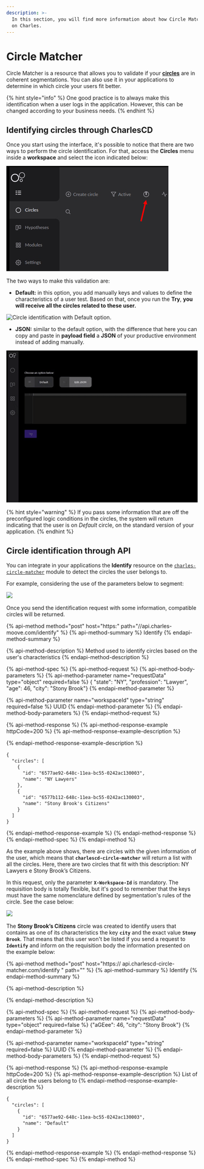 ```yaml
---
description: >-
  In this section, you will find more information about how Circle Matcher works
  on Charles.
---
```


# Circle Matcher

Circle Matcher is a resource that allows you to validate if your [**circles**](circles.md) are in coherent segmentations. You can also use it in your applications to determine in which circle your users fit better.

{% hint style="info" %}
One good practice is to always make this identification when a user logs in the application. However, this can be changed according to your business needs.
{% endhint %}

## Identifying circles through CharlesCD

Once you start using the interface, it's possible to notice that there are two ways to perform the circle identification. For that, access the **Circles** menu inside a **workspace** and select the icon indicated below:

![Circle Matcher identification icon ](../.gitbook/assets/chrome-capture%20%282%29.jpg)

The two ways to make this validation are:

* **Default:** in this option, you add manually keys and values to define the characteristics of a user test. Based on that, once you run the **Try**,  **you will receive all the circles related to these user.**  

![Circle identification with Default option.](../.gitbook/assets/circle-matcher-default%20%282%29.gif)

* **JSON:** similar to the default option, with the difference that here you can copy and paste in **payload field** a **JSON** of your productive environment instead of adding manually. 

![Circle identification with JSON option. ](../.gitbook/assets/circle-matcher-json%20%282%29.gif)

{% hint style="warning" %}
If you pass some information that are off the preconfigured logic conditions in the circles, the system will return indicating that the user is on _Default_ circle, on the standard version of your application.
{% endhint %}

## Circle identification through API

You can integrate in your applications the **Identify** resource on the [`charles-circle-matcher`](https://github.com/ZupIT/charlescd/tree/master/circle-matcher) module to detect the circles the user belongs to.

For example, considering the use of the parameters below to segment:

![](https://lh6.googleusercontent.com/q573-961WtpntVK8NfXXvPgzSPrxLwxjx3QXRqM3vBlHFM8nAoDkpn1KD26Zfw3_wJtjnhVldYcwRUUzhbveEvqJz6n16NQFkxi0S3hh8rk6Y7OUmWtnBOl_qJekzoymQ64mFF8k)

Once you send the identification request with some information, compatible circles will be returned.

{% api-method method="post" host="https:" path="//api.charles-moove.com/identify" %}
{% api-method-summary %}
Identify
{% endapi-method-summary %}

{% api-method-description %}
Method used to identify circles based on the user's characteristics
{% endapi-method-description %}

{% api-method-spec %}
{% api-method-request %}
{% api-method-body-parameters %}
{% api-method-parameter name="requestData" type="object" required=false %}
{ "state": "NY", "profession": "Lawyer", "age": 46, "city": "Stony Brook"}
{% endapi-method-parameter %}

{% api-method-parameter name="workspaceId" type="string" required=false %}
UUID
{% endapi-method-parameter %}
{% endapi-method-body-parameters %}
{% endapi-method-request %}

{% api-method-response %}
{% api-method-response-example httpCode=200 %}
{% api-method-response-example-description %}

{% endapi-method-response-example-description %}

```text
{
  "circles": [
    {
      "id": "6577ae92-648c-11ea-bc55-0242ac130003",
      "name": "NY Lawyers"
    },
    {
      "id": "6577b112-648c-11ea-bc55-0242ac130003",
      "name": "Stony Brook's Citizens"
    }
  ]
}
```
{% endapi-method-response-example %}
{% endapi-method-response %}
{% endapi-method-spec %}
{% endapi-method %}

As the example above shows, there are circles with the given information of the user, which means that **`charlescd-circle-matcher`** will return a list with all the circles. Here, there are two circles that fit with this description: NY Lawyers e Stony Brook’s Citizens.

In this request, only the parameter **`X-Workspace-Id`** is mandatory. The requisition body is totally flexible, but it's good to remember that the keys must have the same nomenclature defined by segmentation's rules of the circle. See the case below:

![](https://lh3.googleusercontent.com/FdPVIHDFeYJCkC_6Y1P3ZOBSqmNlGkl9q2_XyIayNKQo2Mp9IXBY7PzvpzW0Mej1P9Ox8AG12QiA1H0w5uozWP1UYWafcfwXLKBOf3G-ObIVoPHtYGOlWd5Ju01uLuScqtCn8qQ1)

The **Stony Brook’s Citizens** circle was created to identify users that contains as one of its characteristics the key **`city`** and the exact value **`Stony Brook`**. That means that this user won't be listed if you send a request to **`Identify`** and inform on the requisition body the information presented on the example below:

{% api-method method="post" host="https:// api.charlescd-circle-matcher.com/identify " path="" %}
{% api-method-summary %}
Identify
{% endapi-method-summary %}

{% api-method-description %}

{% endapi-method-description %}

{% api-method-spec %}
{% api-method-request %}
{% api-method-body-parameters %}
{% api-method-parameter name="requestData" type="object" required=false %}
{"aGEee": 46, "city": "Stony Brook"}
{% endapi-method-parameter %}

{% api-method-parameter name="workspaceId" type="string" required=false %}
UUID
{% endapi-method-parameter %}
{% endapi-method-body-parameters %}
{% endapi-method-request %}

{% api-method-response %}
{% api-method-response-example httpCode=200 %}
{% api-method-response-example-description %}
List of all circle the users belong to
{% endapi-method-response-example-description %}

```text
{
  "circles": [
    {
      "id": "6577ae92-648c-11ea-bc55-0242ac130003",
      "name": "Default"
    }
  ]
}
```
{% endapi-method-response-example %}
{% endapi-method-response %}
{% endapi-method-spec %}
{% endapi-method %}

